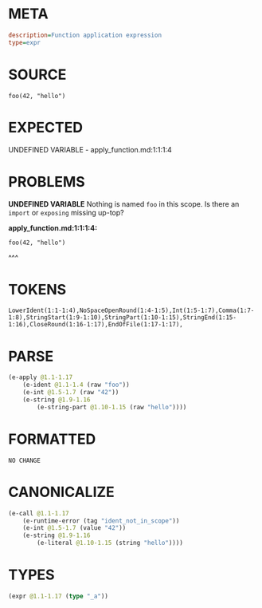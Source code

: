 # META
~~~ini
description=Function application expression
type=expr
~~~
# SOURCE
~~~roc
foo(42, "hello")
~~~
# EXPECTED
UNDEFINED VARIABLE - apply_function.md:1:1:1:4
# PROBLEMS
**UNDEFINED VARIABLE**
Nothing is named `foo` in this scope.
Is there an `import` or `exposing` missing up-top?

**apply_function.md:1:1:1:4:**
```roc
foo(42, "hello")
```
^^^


# TOKENS
~~~zig
LowerIdent(1:1-1:4),NoSpaceOpenRound(1:4-1:5),Int(1:5-1:7),Comma(1:7-1:8),StringStart(1:9-1:10),StringPart(1:10-1:15),StringEnd(1:15-1:16),CloseRound(1:16-1:17),EndOfFile(1:17-1:17),
~~~
# PARSE
~~~clojure
(e-apply @1.1-1.17
	(e-ident @1.1-1.4 (raw "foo"))
	(e-int @1.5-1.7 (raw "42"))
	(e-string @1.9-1.16
		(e-string-part @1.10-1.15 (raw "hello"))))
~~~
# FORMATTED
~~~roc
NO CHANGE
~~~
# CANONICALIZE
~~~clojure
(e-call @1.1-1.17
	(e-runtime-error (tag "ident_not_in_scope"))
	(e-int @1.5-1.7 (value "42"))
	(e-string @1.9-1.16
		(e-literal @1.10-1.15 (string "hello"))))
~~~
# TYPES
~~~clojure
(expr @1.1-1.17 (type "_a"))
~~~
